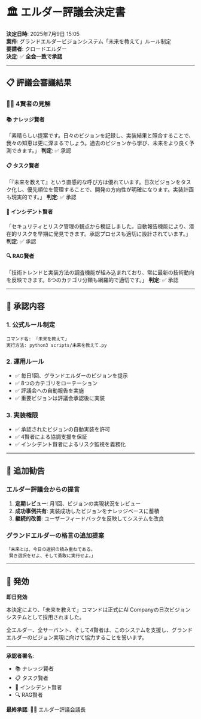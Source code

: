 # 🏛️ エルダー評議会決定書

**決定日時**: 2025年7月9日 15:05  
**案件**: グランドエルダービジョンシステム「未来を教えて」ルール制定  
**要請者**: クロードエルダー  
**決定**: ✅ **全会一致で承認**

---

## 📋 評議会審議結果

### 🧙‍♂️ 4賢者の見解

#### 📚 **ナレッジ賢者**
「素晴らしい提案です。日々のビジョンを記録し、実装結果と照合することで、我々の知恵は更に深まるでしょう。過去のビジョンから学び、未来をより良く予測できます。」
**判定**: ✅ 承認

#### 📋 **タスク賢者**
「『未来を教えて』という直感的な呼び方は優れています。日次ビジョンをタスク化し、優先順位を管理することで、開発の方向性が明確になります。実装計画も現実的です。」
**判定**: ✅ 承認

#### 🚨 **インシデント賢者**
「セキュリティとリスク管理の観点から検証しました。自動報告機能により、潜在的リスクを早期に発見できます。承認プロセスも適切に設計されています。」
**判定**: ✅ 承認

#### 🔍 **RAG賢者**
「技術トレンドと実装方法の調査機能が組み込まれており、常に最新の技術動向を反映できます。8つのカテゴリ分類も網羅的で適切です。」
**判定**: ✅ 承認

---

## 🎯 承認内容

### 1. **公式ルール制定**
```
コマンド名: 「未来を教えて」
実行方法: python3 scripts/未来を教えて.py
```

### 2. **運用ルール**
- ✅ 毎日1回、グランドエルダーのビジョンを提示
- ✅ 8つのカテゴリをローテーション
- ✅ 評議会への自動報告を実施
- ✅ 重要ビジョンは評議会承認後に実装

### 3. **実装権限**
- ✅ 承認されたビジョンの自動実装を許可
- ✅ 4賢者による協調支援を保証
- ✅ インシデント賢者によるリスク監視を義務化

---

## 📝 追加勧告

### エルダー評議会からの提言

1. **定期レビュー**: 月1回、ビジョンの実現状況をレビュー
2. **成功事例共有**: 実装成功したビジョンをナレッジベースに蓄積
3. **継続的改善**: ユーザーフィードバックを反映してシステムを改良

### グランドエルダーの格言の追加提案
```
「未来とは、今日の選択の積み重ねである。
 賢き選択をせよ、そして勇敢に実行せよ。」
```

---

## 🌟 発効

**即日発効**

本決定により、「未来を教えて」コマンドは正式にAI Companyの日次ビジョンシステムとして採用されました。

全エルダー、全サーバント、そして4賢者は、このシステムを支援し、グランドエルダーのビジョン実現に向けて協力することを誓います。

---

**承認者署名**:
- 📚 ナレッジ賢者
- 📋 タスク賢者  
- 🚨 インシデント賢者
- 🔍 RAG賢者

**最終承認**: 🧙‍♂️ エルダー評議会議長